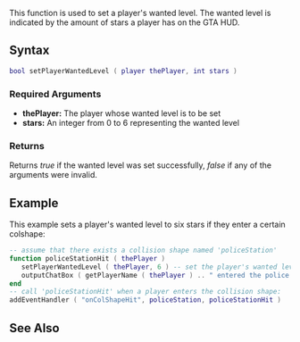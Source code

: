 This function is used to set a player's wanted level. The wanted level is indicated by the amount of stars a player has on the GTA HUD.

Syntax
------

``` lua
bool setPlayerWantedLevel ( player thePlayer, int stars )            
```

### Required Arguments

-   **thePlayer:** The player whose wanted level is to be set
-   **stars:** An integer from 0 to 6 representing the wanted level

### Returns

Returns *true* if the wanted level was set successfully, *false* if any of the arguments were invalid.

Example
-------

This example sets a player's wanted level to six stars if they enter a certain colshape:

``` lua
-- assume that there exists a collision shape named 'policeStation'
function policeStationHit ( thePlayer ) 
   setPlayerWantedLevel ( thePlayer, 6 ) -- set the player's wanted level to 6 stars
   outputChatBox ( getPlayerName ( thePlayer ) .. " entered the police station!" )
end
-- call 'policeStationHit' when a player enters the collision shape:
addEventHandler ( "onColShapeHit", policeStation, policeStationHit )
```

See Also
--------
